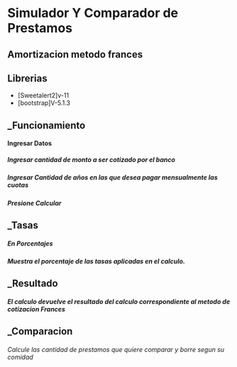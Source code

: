 # Simulador Y Comparador de Prestamos
## Amortizacion metodo frances
## Librerias
 - [Sweetalert2]v-11
 - [bootstrap]V-5.1.3

## _Funcionamiento
#### Ingresar Datos
##### Ingresar cantidad de monto a ser cotizado por el banco 
##### Ingresar Cantidad de años en las que desea pagar mensualmente las cuotas
##### Presione Calcular

## _Tasas
##### En Porcentajes
##### Muestra el porcentaje de las tasas aplicadas en el calculo.

## _Resultado
##### El calculo devuelve el resultado del calculo correspondiente al metodo de cotizacion Frances

## _Comparacion
###### Calcule las cantidad de prestamos que quiere comparar y borre segun su comidad





